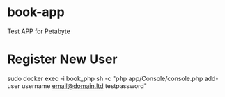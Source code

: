 # book-app
Test APP for Petabyte

# Register New User
sudo docker exec -i book_php sh -c "php app/Console/console.php add-user username email@domain.ltd testpassword"